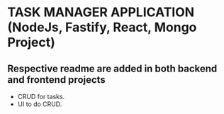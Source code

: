 # TASK MANAGER APPLICATION (NodeJs, Fastify, React, Mongo Project)

## Respective readme are added in both backend and frontend projects

- CRUD for tasks.
- UI to do CRUD.
